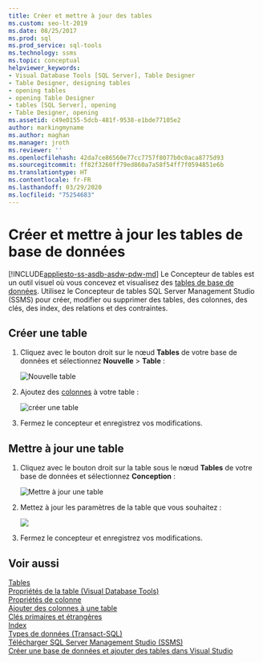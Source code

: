 ```yaml
---
title: Créer et mettre à jour des tables
ms.custom: seo-lt-2019
ms.date: 08/25/2017
ms.prod: sql
ms.prod_service: sql-tools
ms.technology: ssms
ms.topic: conceptual
helpviewer_keywords:
- Visual Database Tools [SQL Server], Table Designer
- Table Designer, designing tables
- opening tables
- opening Table Designer
- tables [SQL Server], opening
- Table Designer, opening
ms.assetid: c49e0155-5dcb-481f-9538-e1bde77105e2
author: markingmyname
ms.author: maghan
ms.manager: jroth
ms.reviewer: ''
ms.openlocfilehash: 42da7ce86560e77cc7757f8077b0c0aca8775d93
ms.sourcegitcommit: ff82f3260ff79ed860a7a58f54ff7f0594851e6b
ms.translationtype: HT
ms.contentlocale: fr-FR
ms.lasthandoff: 03/29/2020
ms.locfileid: "75254683"
---
```

# <a name="create-and-update-database-tables"></a>Créer et mettre à jour les tables de base de données
[!INCLUDE[appliesto-ss-asdb-asdw-pdw-md](../../includes/appliesto-ss-asdb-asdw-pdw-md.md)]
Le Concepteur de tables est un outil visuel où vous concevez et visualisez des [tables de base de données](../../relational-databases/tables/tables.md). Utilisez le Concepteur de tables SQL Server Management Studio (SSMS) pour créer, modifier ou supprimer des tables, des colonnes, des clés, des index, des relations et des contraintes.  

  
## <a name="create-a-table"></a>Créer une table  
  
1. Cliquez avec le bouton droit sur le nœud **Tables** de votre base de données et sélectionnez **Nouvelle** > **Table** :  
  
    ![Nouvelle table](../media/design-tables/new-table.png)
  
1. Ajoutez des [colonnes](column-properties-visual-database-tools.md) à votre table :
  
    ![créer une table](../media/design-tables/new-table2.png)

1. Fermez le concepteur et enregistrez vos modifications.
  
## <a name="update-a-table"></a>Mettre à jour une table  
  
1. Cliquez avec le bouton droit sur la table sous le nœud **Tables** de votre base de données et sélectionnez **Conception** :  
  
   ![Mettre à jour une table](../media/design-tables/update-table.png)

1. Mettez à jour les paramètres de la table que vous souhaitez :

   ![](../media/design-tables/update-table2.png)

1. Fermez le concepteur et enregistrez vos modifications.

## <a name="see-also"></a>Voir aussi

[Tables](../../relational-databases/tables/tables.md)  
[Propriétés de la table &#40;Visual Database Tools&#41;](../../ssms/visual-db-tools/table-properties-visual-database-tools.md)  
[Propriétés de colonne](column-properties-visual-database-tools.md)  
[Ajouter des colonnes à une table](../../relational-databases/tables/add-columns-to-a-table-database-engine.md)  
[Clés primaires et étrangères](../../relational-databases/tables/primary-and-foreign-key-constraints.md)  
[Index](../../relational-databases/indexes/indexes.md)  
[Types de données (Transact-SQL)](../../t-sql/data-types/data-types-transact-sql.md)  
[Télécharger SQL Server Management Studio (SSMS)](../download-sql-server-management-studio-ssms.md)  
[Créer une base de données et ajouter des tables dans Visual Studio](/visualstudio/data-tools/create-a-sql-database-by-using-a-designer)
